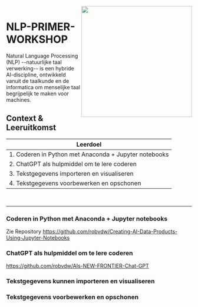 <img align="right" width="300" height="300" src="https://avatars.githubusercontent.com/u/115706761?s=400&u=7c6cae892816e172b0b7eef99f2d32adb948c6ad&v=4">

# NLP-PRIMER-WORKSHOP
Natural Language Processing (NLP) --natuurlijke taal verwerking-- is een hybride AI-discipline, ontwikkeld vanuit de taalkunde en de informatica om menselijke taal begrijpelijk te maken voor machines.

## Context & Leeruitkomst



<div align="center">

|Leerdoel|
| --------- |
| 1. Coderen in Python met Anaconda + Jupyter notebooks |
| 2. ChatGPT als hulpmiddel om te lere coderen |
| 3. Tekstgegevens importeren en visualiseren | 
| 4. Tekstgegevens voorbewerken en opschonen |

</div> <br />

********
### Coderen in Python met Anaconda + Jupyter notebooks

Zie Repository https://github.com/robvdw/Creating-AI-Data-Products-Using-Jupyter-Notebooks

### ChatGPT als hulpmiddel om te lere coderen

https://github.com/robvdw/AIs-NEW-FRONTIER-Chat-GPT

### Tekstgegevens kunnen importeren en visualiseren



### Tekstgegevens voorbewerken en opschonen
